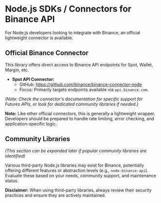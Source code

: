 # Node.js SDKs / Connectors for Binance API

For Node.js developers looking to integrate with Binance, an official lightweight connector is available.

## Official Binance Connector

This library offers direct access to Binance API endpoints for Spot, Wallet, Margin, etc.

*   **Spot API Connector:**
    *   GitHub: <https://github.com/binance/binance-connector-node>
    *   Focus: Primarily targets endpoints available via `api.binance.com`.

*(Note: Check the connector's documentation for specific support for Futures APIs, or look for dedicated community libraries if needed.)*

**Note:** Like other official connectors, this is generally a lightweight wrapper. Developers should be prepared to handle rate limiting, error checking, and application-specific logic.

## Community Libraries

*(This section can be expanded later if popular community libraries are identified)*

Various third-party Node.js libraries may exist for Binance, potentially offering different features or abstraction levels (e.g., `node-binance-api`). Evaluate these based on your needs, community support, and maintenance status.

**Disclaimer:** When using third-party libraries, always review their security practices and ensure they are actively maintained. 